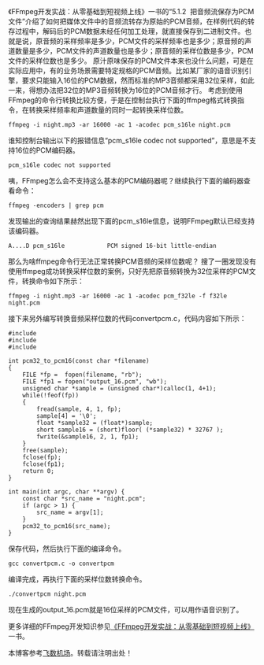 
​《FFmpeg开发实战：从零基础到短视频上线》一书的“5\.1\.2  把音频流保存为PCM文件”介绍了如何把媒体文件中的音频流转存为原始的PCM音频，在样例代码的转存过程中，解码后的PCM数据未经任何加工处理，就直接保存到二进制文件。也就是说，原音频的采样频率是多少，PCM文件的采样频率也是多少；原音频的声道数量是多少，PCM文件的声道数量也是多少；原音频的采样位数是多少，PCM文件的采样位数也是多少。
 原汁原味保存的PCM文件本来也没什么问题，可是在实际应用中，有的业务场景需要特定规格的PCM音频。比如某厂家的语音识别引擎，要求只能输入16位的PCM数据，然而标准的MP3音频都采用32位采样，如此一来，得想办法把32位的MP3音频转换为16位的PCM音频才行。
考虑到使用FFmpeg的命令行转换比较方便，于是在控制台执行下面的ffmpeg格式转换指令，在转换采样频率和声道数量的同时一起转换采样位数。




```
ffmpeg -i night.mp3 -ar 16000 -ac 1 -acodec pcm_s16le night.pcm
```


谁知控制台输出以下的报错信息“pcm\_s16le codec not supported”，意思是不支持16位的PCM编码器。




```
pcm_s16le codec not supported
```


咦，FFmpeg怎么会不支持这么基本的PCM编码器呢？继续执行下面的编码器查看命令：




```
ffmpeg -encoders | grep pcm
```


发现输出的查询结果赫然出现下面的pcm\_s16le信息，说明FFmpeg默认已经支持该编码器。




```
A....D pcm_s16le            PCM signed 16-bit little-endian
```


那么为啥ffmpeg命令行无法正常转换PCM音频的采样位数呢？
搜了一圈发现没有使用ffmpeg成功转换采样位数的案例，只好先把原音频转换为32位采样的PCM文件，转换命令如下所示：




```
ffmpeg -i night.mp3 -ar 16000 -ac 1 -acodec pcm_f32le -f f32le night.pcm
```


接下来另外编写转换音频采样位数的代码convertpcm.c，代码内容如下所示：




```
#include 
#include 
#include 

int pcm32_to_pcm16(const char *filename)
{  
    FILE *fp =  fopen(filename, "rb");
    FILE *fp1 = fopen("output_16.pcm", "wb");
    unsigned char *sample = (unsigned char*)calloc(1, 4+1);
    while(!feof(fp))
    {
        fread(sample, 4, 1, fp);
        sample[4] = '\0';
        float *sample32 = (float*)sample;
        short sample16 = (short)floor( (*sample32) * 32767 );
        fwrite(&sample16, 2, 1, fp1);
    }
    free(sample);
    fclose(fp);
    fclose(fp1);
    return 0;  
}

int main(int argc, char **argv) {
    const char *src_name = "night.pcm";
    if (argc > 1) {
        src_name = argv[1];
    }
    pcm32_to_pcm16(src_name);
}
```


保存代码，然后执行下面的编译命令。




```
gcc convertpcm.c -o convertpcm 
```


编译完成，再执行下面的采样位数转换命令。




```
./convertpcm night.pcm
```


现在生成的output\_16\.pcm就是16位采样的PCM文件，可以用作语音识别了。


更多详细的FFmpeg开发知识参见[《FFmpeg开发实战：从零基础到短视频上线》](https://item.jd.com/14020415.html "《FFmpeg开发实战：从零基础到短视频上线》")一书。


 本博客参考[飞数机场](https://ze16.com)。转载请注明出处！
